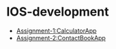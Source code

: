 # IOS-development
* [Assignment-1:CalculatorApp](https://github.com/Assylzhan-Izbassar/IOS-development/tree/main/Assignment-1/CalculatorApp/CalculatorApp) <br/>
* [Assignment-2:ContactBookApp](https://github.com/Assylzhan-Izbassar/IOS-development/tree/main/Assignment-2/Contact%20Book/Contact%20Book) <br/>
